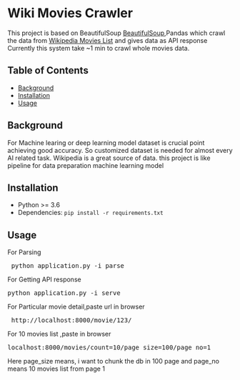
# Wiki Movies Crawler
This project is based on BeautifulSoup
[BeautifulSoup](https://pypi.org/project/beautifulsoup4/),Pandas which crawl the data from [Wikipedia Movies List](https://en.wikipedia.org/wiki/List_of_Academy_Award-winning_films)
and gives data as API response
Currently this system take ~1 min to crawl whole movies data.


## Table of Contents
- [Background](#Background)
- [Installation](#installation)
- [Usage](#use)



## Background
For Machine learing or deep learning model dataset is crucial point achieving good accuracy. So customized dataset is needed for almost every AI related task.
Wikipedia is a great source of data. this project is like pipeline for data preparation machine learning model

## Installation

* Python >= 3.6
* Dependencies: ```pip install -r requirements.txt```



## Usage

For Parsing 
<pre> python application.py -i parse </pre>


For Getting API response 
<pre>python application.py -i serve</pre>

For Particular movie detail,paste url in browser
<pre> http://localhost:8000/movie/123/ </pre>
For 10 movies list ,paste in browser
<pre>localhost:8000/movies/count=10/page_size=100/page_no=1</pre>
Here page_size means, i want to  chunk the db in 100 page and page_no means 10 movies list from page 1





